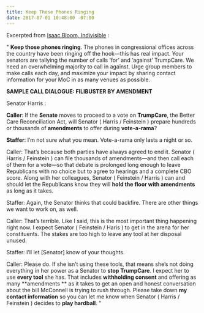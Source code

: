 ```yaml
---
title: Keep Those Phones Ringing
date: 2017-07-01 10:48:00 -07:00
---
```


Excerpted from [Isaac Bloom, Indivisible](https://www.indivisibleguide.com/resource/july-recess-action-plan/) :

"  **Keep those phones ringing**. The phones in congressional offices across the country have been ringing off the hook—this has real impact. Your senators are tallying the number of calls ‘for’ and ‘against’ TrumpCare. We need an overwhelming majority to call in against. Urge group members to make calls each day, and maximize your impact by sharing contact information for your MoC in as many venues as possible.

**SAMPLE CALL DIALOGUE: FILIBUSTER BY AMENDMENT**

Senator Harris : 

**Caller**: If the **Senate** moves to proceed to a vote on **TrumpCare**, the Better Care Reconciliation Act, will Senator ( Harris / Feinstein ) prepare hundreds or thousands of **amendments** to offer during **vote-a-rama**?

**Staffer**: I’m not sure what you mean. Vote-a-rama only lasts a night or so.

Caller: That’s because both parties have always agreed to end it. Senator ( Harris / Feinstein ) can file thousands of amendments—and then call each of them for a vote—so that debate is prolonged long enough to leave Republicans with no choice but to agree to hearings and a complete CBO score. Along with her colleagues, Senator ( Feinstein / Harris ) can and should let the Republicans know they will **hold the floor with amendments** as long as it takes.

Staffer: Again, the Senator thinks that could backfire. There are other things we want to work on, as well.

Caller: That’s terrible. Like I said, this is the most important thing happening right now. I expect Senator ( Feinstein / Haris ) to get in the arena for her constituents. The stakes are too high to leave any tool at her disposal unused.

Staffer: I’ll let [Senator] know of your thoughts.

Caller: Please do. If she isn’t using these tools, that means she’s not doing everything in her power as a Senator to **stop TrumpCare**. I expect her to use **every tool** she has. That includes **withholding consent** and offering as many **amendments ** as it takes to get an open and honest conversation about the bill McConnell is trying to rush through. Please take down **my contact information** so you can let me know when Senator ( Harris / Feinstein ) decides to **play hardball**.  "